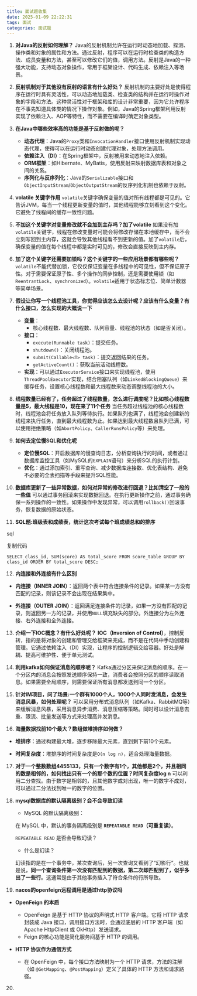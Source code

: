 ```yaml
---
title: 面试题收集
date: 2025-01-09 22:22:31
tags: 面试
categories: 面试题
---
```


1. **对Java的反射如何理解？** Java的反射机制允许在运行时动态地加载、探测、操作类和对象的属性和方法。通过反射，程序可以在运行时检查类的构造方法、成员变量和方法，甚至可以修改它们的值，调用方法。反射是Java的一种强大功能，支持动态对象操作，常用于框架设计、代码生成、依赖注入等场景。

2. **反射机制对于其他没有反射的语言有什么好处？** 反射机制的主要好处是使得程序在运行时具有灵活性，可以动态地加载类、检查类的结构并在运行时操作对象的字段和方法。这种灵活性对于框架和库的设计非常重要，因为它允许程序在不事先知道具体类的情况下操作对象。例如，Java的Spring框架利用反射实现了依赖注入、AOP等特性，而不需要在编译时确定对象类型。

3. **在Java中哪些效率高的功能是基于反射做的呢？**
   
   - **动态代理**：Java的`Proxy`类和`InvocationHandler`接口使用反射机制实现动态代理，使得可以在运行时动态创建代理对象，处理方法调用。
   - **依赖注入（DI）**：在Spring框架中，反射被用来动态地注入依赖。
   - **ORM框架**：如Hibernate、MyBatis，使用反射来映射数据库表和对象之间的关系。
   - **序列化与反序列化**：Java的`Serializable`接口和`ObjectInputStream`/`ObjectOutputStream`的反序列化机制也依赖于反射。

4. **volatile 关键字作用** `volatile`关键字确保变量的值对所有线程都是可见的。它告诉JVM，每当一个线程更新变量的值时，其他线程能够立刻看到这个变化。它避免了线程间的缓存一致性问题。

5. **不加这个关键字对变量修改就不会加到主存吗？加了volatile** 如果没有加`volatile`关键字，线程在修改变量时可能会将修改存储在本地缓存中，而不会立刻写回到主内存，这就会导致其他线程看不到更新的值。加了`volatile`后，确保变量的值在每个线程中都是实时可见的，修改会直接反映到主内存。

6. **加了这个关键字还需要加锁吗？这个关键字的一些应用场景都有哪些呢？** `volatile`不能代替加锁，它仅仅保证变量在多线程中的可见性，但不保证原子性。对于需要保证原子性、多个操作的同步控制，还是需要使用锁（如`ReentrantLock`、`synchronized`）。`volatile`适用于状态标志位、简单计数器等简单场景。

7. **假设让你写一个线程池工具，你觉得应该怎么去设计呢？应该有什么变量？有什么接口，怎么实现的大概说一下**
   
   - **变量**：
     - 核心线程数、最大线程数、队列容量、线程池的状态（如是否关闭）。
   - **接口**：
     - `execute(Runnable task)`：提交任务。
     - `shutdown()`：关闭线程池。
     - `submit(Callable<T> task)`：提交返回结果的任务。
     - `getActiveCount()`：获取当前活动线程数。
   - **实现**：可以通过`ExecutorService`接口来实现线程池，使用`ThreadPoolExecutor`实现，结合阻塞队列（如`LinkedBlockingQueue`）来缓存任务，设置核心线程数和最大线程数来动态调整线程池的大小。

8. **线程数量已经有了，任务超过了线程数量，怎么进行调度呢？比如核心线程数量是5，最大线程是10，现在来了11个任务** 当任务超过线程池的核心线程数时，线程池会将任务放入队列等待执行。如果队列也满了，线程池会创建新的线程来执行任务，直到最大线程数为止。如果达到最大线程数且队列已满，可以使用拒绝策略（如`AbortPolicy`、`CallerRunsPolicy`等）来处理。

9. **如何去定位慢SQL和优化呢**
   
   - **定位慢SQL**：开启数据库的慢查询日志，分析查询执行的时间，或者通过数据库监控工具（如MySQL的`EXPLAIN`语句）来分析SQL的执行计划。
   - **优化**：通过添加索引、重写查询、减少数据库连接数、优化表结构、避免不必要的全表扫描等手段来提升SQL性能。

10. **数据库更新了一些异常数据，如何对异常的修改进行回退？比如清空了一段的一些值** 可以通过事务回滚来实现数据回退。在执行更新操作之前，通过事务确保一系列操作的一致性。如果操作中发现异常，可以调用`rollback()`回滚事务，恢复数据的原始状态。

11. **SQL题:班级表和成绩表，统计这次考试每个班成绩总和的排序**

sql

复制代码

`SELECT class_id, SUM(score) AS total_score FROM score_table GROUP BY class_id ORDER BY total_score DESC;`

12. **内连接和外连接有什么区别**
- **内连接（INNER JOIN）**：返回两个表中符合连接条件的记录。如果某一方没有匹配的记录，则该记录不会出现在结果集中。

- **外连接（OUTER JOIN）**：返回满足连接条件的记录，如果一方没有匹配的记录，则返回另一方的记录，并使用`NULL`填充缺失的部分。外连接分为左外连接、右外连接和全外连接。
13. **介绍一下IOC概念？有什么好处呢？** **IOC（Inversion of Control）**，控制反转，指的是将对象的创建和管理交给框架来完成，而不是在代码中手动创建和管理。它通过依赖注入（DI）实现，让程序的控制逻辑交给容器。好处是解耦、提高可维护性、便于单元测试。

14. **利用kafka如何保证消息的顺序呢？** Kafka通过分区来保证消息的顺序。在一个分区内的消息会按照发送顺序保持一致，消费者会按照分区的顺序读取消息。如果需要全局顺序，则需要保证所有消息都发送到同一个分区。

15. **针对IM项目，问了场景:一个群有1000个人，1000个人同时发消息，会发生消息风暴，如何处理呢？** 可以采用分布式消息队列（如Kafka、RabbitMQ等）来缓解消息风暴，采用消息异步消费、消息压缩等策略。同时可以设计消息去重、限流、批量发送等方式来处理高并发消息。

16. **海量数据找前10个最大？数组做堆排序如何做？**
- **堆排序**：通过构建最大堆，逐步移除最大元素，直到剩下前10个元素。

- **时间复杂度**：堆排序的时间复杂度是`O(n log n)`，适合处理海量数据。
17. **对于一个整数数组4455133，只有一个数字有1个，其他都是2个，并且相同的数是相邻的，如何找出只有一个的那个数的位置？时间复杂度log n** 可以利用二分查找。由于数字是相邻的，且其他数字成对出现，唯一的数字不成对，可以通过二分法找到唯一的数字的位置。

18. **mysql数据库的默认隔离级别？会不会导致幻读**
    
    - MySQL 的默认隔离级别：
    
    在 MySQL 中，默认的事务隔离级别是 **`REPEATABLE READ`（可重复读）**。
    
     `REPEATABLE READ` 是否会导致幻读？
    
    - 什么是幻读？
    
    幻读指的是在一个事务中，某次查询后，另一次查询又看到了“幻影行”。也就是说，**同一个查询条件第一次没有匹配到的数据，第二次却匹配到了，似乎多出了一些行**。这通常是由于其他事务插入了符合条件的行所导致。

19. **nacos的openfeign远程调用是通过http协议吗**
- **OpenFeign 的本质**
  
  - OpenFeign 是基于 HTTP 协议的声明式 HTTP 客户端。它将 HTTP 请求封装成 Java 接口，调用接口方法时，会通过底层的 HTTP 客户端（如 Apache HttpClient 或 OkHttp）发送请求。
  - Feign 的核心功能是简化服务间基于 HTTP 的调用。

- **HTTP 协议作为通信方式**
  
  - 在 OpenFeign 中，每个接口方法映射为一个 HTTP 请求，方法的注解（如 `@GetMapping`、`@PostMapping`）定义了具体的 HTTP 方法和请求路径。
20. 
